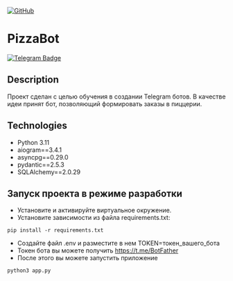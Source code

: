 [![GitHub](https://img.shields.io/badge/GitHub-Kirill--Svitsov-blue)](https://github.com/Kirill-Svitsov)
# PizzaBot
[![Telegram Badge](https://img.shields.io/badge/-svitsovpizza-blue?style=flat&logo=Telegram&logoColor=white)](https://t.me/Pizza_SvitsovBot)

## Description
Проект сделан с целью обучения в создании Telegram ботов. В качестве идеи принят бот, позволяющий формировать заказы в пиццерии.


## Technologies

- Python 3.11
- aiogram==3.4.1
- asyncpg==0.29.0
- pydantic==2.5.3
- SQLAlchemy==2.0.29

## Запуск проекта в режиме разработки

- Установите и активируйте виртуальное окружение.
- Установите зависимости из файла requirements.txt:
```
pip install -r requirements.txt
```
- Создайте файл .env и разместите в нем TOKEN=токен_вашего_бота
- Токен бота вы можете получить https://t.me/BotFather
- После этого вы можете запустить приложение
```
python3 app.py
```
